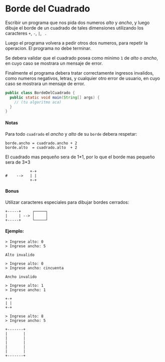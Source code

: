 Borde del Cuadrado
==================

Escribir un programa que nos pida dos numeros _alto_ y _ancho_, y luego dibuje el borde de un cuadrado de tales dimensiones utilizando los caracteres `+`, `-`, `|`, ` `.

Luego el programa volvera a pedir otros dos numeros, para repetir la operacion. El programa no debe terminar.

Se debera validar que el cuadrado posea como minimo `1` de _alto_ o _ancho_, en cuyo caso se mostrara un mensaje de error.

Finalmente el programa debera tratar correctamente ingresos invalidos, como numeros negativos, letras, y cualquier otro error de usuario, en cuyo caso se mostrara un mensaje de error.

```java
public class BordeDelCuadrado {
  public static void main(String[] args) {
    // (tu algoritmo aca)
  }
}
```

#### Notas

Para todo `cuadrado` el _ancho_ y _alto_ de su `borde` debera respetar:

    borde.ancho = cuadrado.ancho + 2
    borde.alto  = cuadrado.alto  + 2

El cuadrado mas pequeño sera de 1\*1, por lo que el borde mas pequeño sera de 3*3

               +-+
    #    -->   | |
               +-+

#### Bonus

Utilizar caracteres especiales para dibujar bordes cerrados:

    +-----+     ┌─────┐
    |     | --> │     │
    +-----+     └─────┘

#### Ejemplo:

```
> Ingrese alto: 0
> Ingrese ancho: 5

Alto invalido

> Ingrese alto: 0
> Ingrese ancho: cincuenta

Ancho invalido

> Ingrese alto: 1
> Ingrese ancho: 1

+-+
| |
+-+

> Ingrese alto: 8
> Ingrese ancho: 5

+-------+
|       |
|       |
|       |
|       |
|       |
+-------+
```

